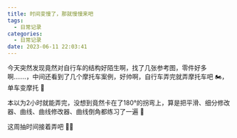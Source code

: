 ```yaml
---
title: 时间变慢了，那就慢慢来吧
tags:
  - 日常记录
categories:
  - 日常记录
date: 2023-06-11 22:03:41
---
```



今天突然发现竟然对自行车的结构好陌生啊，找了几张参考图，零件好多啊.......，中间还看到了几个摩托车案例，好帅啊，自行车弄完就弄摩托车吧  🏍️，单车变摩托  🤣

本以为2小时就能弄完，没想到竟然卡在了180°的拐弯上，算是把平滑、细分修改器、曲线、曲线修改器、曲线倒角都练习了一遍 🤣

这周抽时间接着弄吧  😮‍💨
